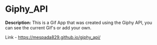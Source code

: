 # Giphy_API
<strong> Description:</strong>
This is a Gif App that was created using the Giphy API, you can see the current Gif's or add your own. 

Link - https://mespada829.github.io/giphy_api/
